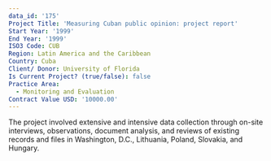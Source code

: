 ```yaml
---
data_id: '175'
Project Title: 'Measuring Cuban public opinion: project report'
Start Year: '1999'
End Year: '1999'
ISO3 Code: CUB
Region: Latin America and the Caribbean
Country: Cuba
Client/ Donor: University of Florida
Is Current Project? (true/false): false
Practice Area:
  - Monitoring and Evaluation
Contract Value USD: '10000.00'
---
```

The project involved extensive and intensive data collection through on-site interviews, observations, document analysis, and reviews of existing records and files in Washington, D.C., Lithuania, Poland, Slovakia, and Hungary.